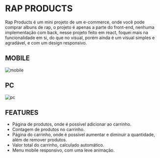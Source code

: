 # RAP PRODUCTS

Rap Products é um mini projeto de um e-commerce, onde você pode comprar albuns de rap, o projeto é apenas a parte do front-end, nenhuma implementação com back, nesse projeto feito em react, foquei mais na funcionalidade em si, do que no visual, porém ainda é um visual simples e agradável, e com um design responsivo.

## MOBILE

![mobile](https://github.com/Vacf04/rap-products/assets/89648256/637cc119-f8d1-407e-a5be-ba8f0d16c4da)

## PC 

![pc](https://github.com/Vacf04/rap-products/assets/89648256/317ddc70-007c-4291-8e78-57c5d50b2064)

## FEATURES

- Página de produtos, onde é possível adicionar ao carrinho.
- Contagem de produtos no carrinho.
- Página do carrinho, onde é possível aumentar e diminuir a quantidade, além de remover produtos.
- Valor total do carrinho, calculado automático.
- Menu mobile responsivo, com uma leve animação.


